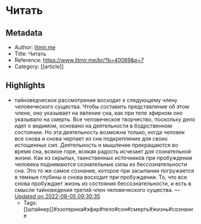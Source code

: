 # Читать

## Metadata
- Author: [litmir.me]()
- Title: Читать
- Reference: https://www.litmir.me/br/?b=40069&p=7
- Category: [[article]]

## Highlights
- тайноведческое рассмотрение восходит к следующему члену человеческого существа. Чтобы составить представление об этом члене, оно указывает на явление сна, как при теле эфирном оно указывало на смерть. Все человеческое творчество, поскольку дело идет о видимом, основано на деятельности в бодрственном состоянии. Но эта деятельность возможна только, когда человек все снова и снова черпает из сна подкрепление для своих истощенных сил. Деятельность и мышление прекращаются во время сна, всякое горе, всякая радость исчезает для сознательной жизни. Как из скрытых, таинственных источников при пробуждении человека поднимаются сознательные силы из бессознательности сна. Это то же самое сознание, которое при засыпании погружается в темные глубины и снова восходит при пробуждении. То, что все снова пробуждает жизнь из состояния бессознательности, и есть в смысле тайноведения третий член человеческого существа. — [Updated on 2022-08-05 09:30:35](https://hyp.is/HN5XDhSIEe2IGcsVfGO4vg/www.litmir.me/br/?b=40069&p=7)
   - Tags: [[штайнер]]#эзотерика#эфир#тело#сон#смерть#жизнь#сознание
